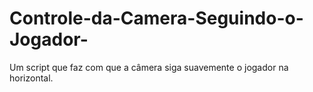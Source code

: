# Controle-da-Camera-Seguindo-o-Jogador-
Um script que faz com que a câmera siga suavemente o jogador na horizontal.
